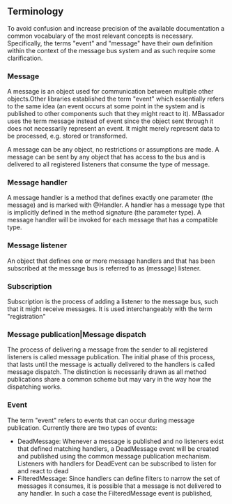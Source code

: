 <h2>Terminology</h2>
To avoid confusion and increase precision of the available documentation a common vocabulary of the most relevant concepts is necessary.
Specifically, the terms "event" and "message" have their own definition within the context of the message bus system and as such require
some clarification.

<h3>Message</h3>
A message is an object used for communication between multiple other objects.Other libraries established the term "event" which essentially
refers to the same idea (an event occurs at some point in the system and is published to other components such that they might react to it).
MBassador uses the term message instead of event since the object sent through it does not necessarily represent an event. It might merely represent
data to be processed, e.g. stored or transformed.

A message can be any object, no restrictions or assumptions are made. A message can be sent by any object that has access to the bus
and is delivered to all registered listeners that consume the type of message.

<h3>Message handler</h3>
A message handler is a method that defines exactly one parameter (the message) and is marked with @Handler. A handler has a message type
that is implicitly defined in the method signature (the parameter type). A message handler will be invoked for each message that has a compatible
type.

<h3>Message listener</h3>
An object that defines one or more message handlers and that has been subscribed at the message bus is referred to as (message) listener.

<h3>Subscription</h3>
Subscription is the process of adding a listener to the message bus, such that it might receive messages. It is used interchangeably with the
term "registration"

<h3>Message publication|Message dispatch</h3>
The process of delivering a message from the sender to all registered listeners is called message publication.
The initial phase of this process, that lasts until the message is actually delivered to the handlers is called message dispatch.
The distinction is necessarily drawn as all method publications share a common scheme but may vary in the way how the dispatching works.

<h3>Event</h3>
The term "event" refers to events that can occur during message publication. Currently there are two types of events:

 + DeadMessage: Whenever a message is published and no listeners exist that defined matching handlers, a DeadMessage event will be created and published
 using the common message publication mechanism. Listeners with handlers for DeadEvent can be subscribed to listen for and react to dead
 + FilteredMessage: Since handlers can define filters to narrow the set of messages it consumes, it is possible that a message is not delivered
 to any handler. In such a case the FilteredMessage event is published,

